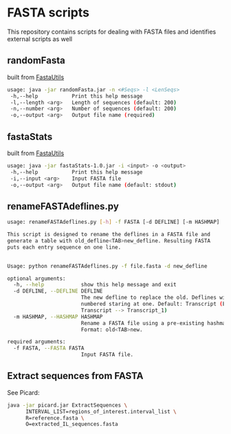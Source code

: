 
# FASTA scripts

This repository contains scripts for dealing with FASTA files and identifies external scripts as well

## randomFasta

built from [FastaUtils](https://github.com/jlboat/FastaUtils)

```bash
usage: java -jar randomFasta.jar -n <#Seqs> -l <LenSeqs>
 -h,--help           Print this help message
 -l,--length <arg>   Length of sequences (default: 200)
 -n,--number <arg>   Number of sequences (default: 200)
 -o,--output <arg>   Output file name (required)
```

## fastaStats

built from [FastaUtils](https://github.com/jlboat/FastaUtils)

```bash
usage: java -jar fastaStats-1.0.jar -i <input> -o <output>
 -h,--help           Print this help message
 -i,--input <arg>    Input FASTA file
 -o,--output <arg>   Output file name (default: stdout)
```

## renameFASTAdeflines.py

```bash
usage: renameFASTAdeflines.py [-h] -f FASTA [-d DEFLINE] [-m HASHMAP]

This script is designed to rename the deflines in a FASTA file and     
generate a table with old_defline<TAB>new_defline. Resulting FASTA     
puts each entry sequence on one line.

     
Usage: python renameFASTAdeflines.py -f file.fasta -d new_defline 

optional arguments:
  -h, --help            show this help message and exit
  -d DEFLINE, --DEFLINE DEFLINE
                        The new defline to replace the old. Deflines will be
                        numbered staring at one. Default: Transcript (Ex. -d
                        Transcript --> Transcript_1)
  -m HASHMAP, --HASHMAP HASHMAP
                        Rename a FASTA file using a pre-existing hashmap
                        Format: old<TAB>new.

required arguments:
  -f FASTA, --FASTA FASTA
                        Input FASTA file.
```

## Extract sequences from FASTA

See Picard:

```bash
java -jar picard.jar ExtractSequences \
      INTERVAL_LIST=regions_of_interest.interval_list \
      R=reference.fasta \
      O=extracted_IL_sequences.fasta
```
